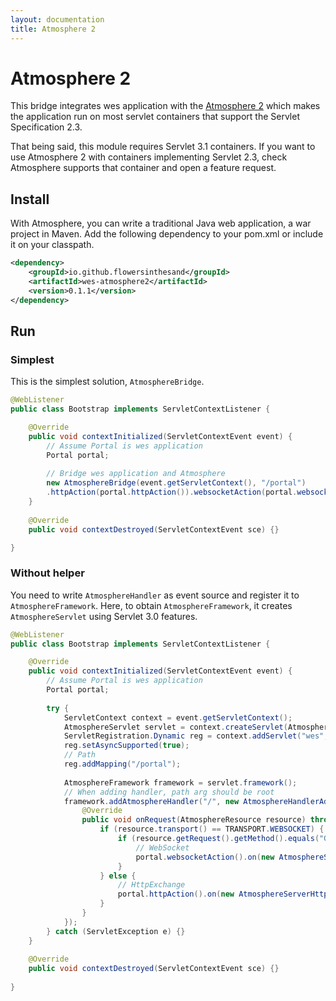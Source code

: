 ```yaml
---
layout: documentation
title: Atmosphere 2
---
```


# Atmosphere 2
This bridge integrates wes application with the [Atmosphere 2](https://github.com/atmosphere/atmosphere/) which makes the application run on most servlet containers that support the Servlet Specification 2.3. 

That being said, this module requires Servlet 3.1 containers. If you want to use Atmosphere 2 with containers implementing Servlet 2.3, check Atmosphere supports that container and open a feature request.

## Install
With Atmosphere, you can write a traditional Java web application, a war project in Maven. Add the following dependency to your pom.xml or include it on your classpath.

```xml
<dependency>
    <groupId>io.github.flowersinthesand</groupId>
    <artifactId>wes-atmosphere2</artifactId>
    <version>0.1.1</version>
</dependency>
```

## Run

### Simplest

This is the simplest solution, `AtmosphereBridge`.

```java
@WebListener
public class Bootstrap implements ServletContextListener {

    @Override
    public void contextInitialized(ServletContextEvent event) {
        // Assume Portal is wes application
        Portal portal;
        
        // Bridge wes application and Atmosphere
        new AtmosphereBridge(event.getServletContext(), "/portal")
        .httpAction(portal.httpAction()).websocketAction(portal.websocketAction());
    }
    
    @Override
    public void contextDestroyed(ServletContextEvent sce) {}

}
```

### Without helper

You need to write `AtmosphereHandler` as event source and register it to `AtmosphereFramework`. Here, to obtain `AtmosphereFramework`, it creates `AtmosphereServlet` using Servlet 3.0 features.

```java
@WebListener
public class Bootstrap implements ServletContextListener {

    @Override
    public void contextInitialized(ServletContextEvent event) {
        // Assume Portal is wes application
        Portal portal;
        
        try {
            ServletContext context = event.getServletContext();
            AtmosphereServlet servlet = context.createServlet(AtmosphereServlet.class);
            ServletRegistration.Dynamic reg = context.addServlet("wes", servlet);
            reg.setAsyncSupported(true);
            // Path
            reg.addMapping("/portal");
            
            AtmosphereFramework framework = servlet.framework();
            // When adding handler, path arg should be root
            framework.addAtmosphereHandler("/", new AtmosphereHandlerAdapter() {
                @Override
                public void onRequest(AtmosphereResource resource) throws IOException {
                    if (resource.transport() == TRANSPORT.WEBSOCKET) {
                        if (resource.getRequest().getMethod().equals("GET")) {
                            // WebSocket
                            portal.websocketAction().on(new AtmosphereServerWebSocket(resource));
                        }
                    } else {
                        // HttpExchange
                        portal.httpAction().on(new AtmosphereServerHttpExchange(resource));
                    }
                }
            });
        } catch (ServletException e) {}
    }
    
    @Override
    public void contextDestroyed(ServletContextEvent sce) {}
    
}
```